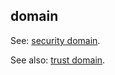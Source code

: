 ## domain

<p class="c8"><span>See: </span><span class="c2"><a class="c3" href="#h.d7ry9j100f36">security domain</a></span><span class="c0">.</span></p><p class="c8"><span>See also: </span><span class="c2"><a class="c3" href="#h.60miqe21hd5h">trust domain</a></span><span class="c0">.</span></p>

